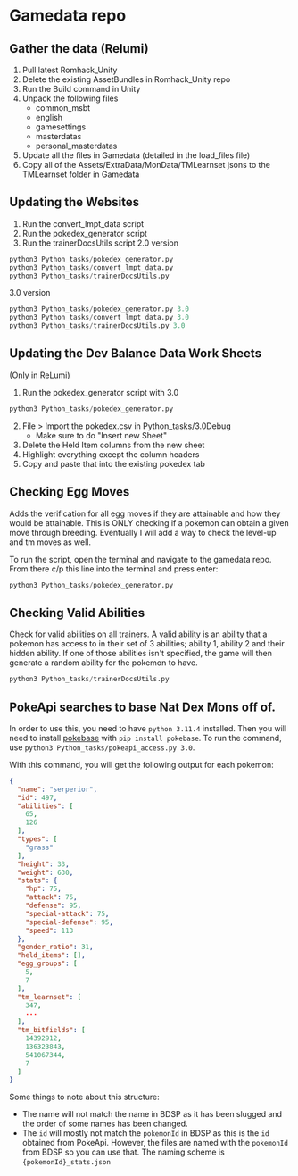 # Gamedata repo

## Gather the data (Relumi)

1. Pull latest Romhack_Unity
2. Delete the existing AssetBundles in Romhack_Unity repo
3. Run the Build command in Unity
4. Unpack the following files
    - common_msbt
    - english
    - gamesettings
    - masterdatas
    - personal_masterdatas
5. Update all the files in Gamedata (detailed in the load_files file)
6. Copy all of the Assets/ExtraData/MonData/TMLearnset jsons to the TMLearnset folder in Gamedata

## Updating the Websites

1. Run the convert_lmpt_data script
2. Run the pokedex_generator script
3. Run the trainerDocsUtils script
2.0 version
```python
python3 Python_tasks/pokedex_generator.py
python3 Python_tasks/convert_lmpt_data.py
python3 Python_tasks/trainerDocsUtils.py
```
3.0 version
```python
python3 Python_tasks/pokedex_generator.py 3.0
python3 Python_tasks/convert_lmpt_data.py 3.0
python3 Python_tasks/trainerDocsUtils.py 3.0
```

## Updating the Dev Balance Data Work Sheets
(Only in ReLumi)

1. Run the pokedex_generator script with 3.0
```python
python3 Python_tasks/pokedex_generator.py
```
2. File > Import the pokedex.csv in Python_tasks/3.0Debug
    - Make sure to do "Insert new Sheet"
3. Delete the Held Item columns from the new sheet
4. Highlight everything except the column headers
5. Copy and paste that into the existing pokedex tab

## Checking Egg Moves

Adds the verification for all egg moves if they are attainable and how they would be attainable. This is ONLY checking if a pokemon can obtain a given move through breeding. Eventually I will add a way to check the level-up and tm moves as well.

To run the script, open the terminal and navigate to the gamedata repo. From there c/p this line into the terminal and press enter: 

```python
python3 Python_tasks/pokedex_generator.py
```

## Checking Valid Abilities

Check for valid abilities on all trainers. A valid ability is an ability that a pokemon has access to in their set of 3 abilities; ability 1, ability 2 and their hidden ability. If one of those abilities isn't specified, the game will then generate a random ability for the pokemon to have.

```python
python3 Python_tasks/trainerDocsUtils.py
```

## PokeApi searches to base Nat Dex Mons off of.

In order to use this, you need to have `python 3.11.4` installed. Then you will need to install [pokebase](https://github.com/PokeAPI/pokebase) with `pip install pokebase`.
To run the command, use `python3 Python_tasks/pokeapi_access.py 3.0`.

With this command, you will get the following output for each pokemon:
```json
{
  "name": "serperior",
  "id": 497,
  "abilities": [
    65,
    126
  ],
  "types": [
    "grass"
  ],
  "height": 33,
  "weight": 630,
  "stats": {
    "hp": 75,
    "attack": 75,
    "defense": 95,
    "special-attack": 75,
    "special-defense": 95,
    "speed": 113
  },
  "gender_ratio": 31,
  "held_items": [],
  "egg_groups": [
    5,
    7
  ],
  "tm_learnset": [
    347,
    ...
  ],
  "tm_bitfields": [
    14392912,
    136323843,
    541067344,
    7
  ]
}
```

Some things to note about this structure:
 - The name will not match the name in BDSP as it has been slugged and the order of some names has been changed.
 - The `id` will mostly not match the `pokemonId` in BDSP as this is the `id` obtained from PokeApi. However, the files are named with the `pokemonId` from BDSP so you can use that. The naming scheme is `{pokemonId}_stats.json`
